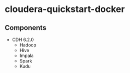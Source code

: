 # cloudera-quickstart-docker
## Components
- CDH 6.2.0
  - Hadoop
  - Hive
  - Impala
  - Spark
  - Kudu